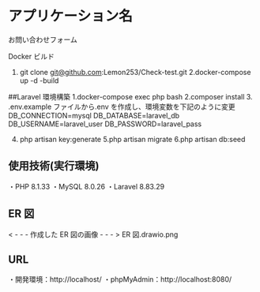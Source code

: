 # アプリケーション名

お問い合わせフォーム

Docker ビルド

1. git clone git@github.com:Lemon253/Check-test.git
   2.docker-compose up -d -build

##Laravel 環境構築
1.docker-compose exec php bash
2.composer install 3. .env.example ファイルから.env を作成し、環境変数を下記のように変更
DB_CONNECTION=mysql
DB_DATABASE=laravel_db
DB_USERNAME=laravel_user
DB_PASSWORD=laravel_pass

4. php artisan key:generate
   5.php artisan migrate
   6.php artisan db:seed

## 使用技術(実行環境)

・PHP 8.1.33
・MySQL 8.0.26
・Laravel 8.83.29

## ER 図

< - - - 作成した ER 図の画像 - - - >
ER 図.drawio.png

## URL

・開発環境：http://localhost/
・phpMyAdmin：http://localhost:8080/

